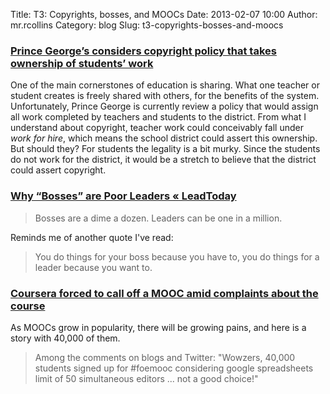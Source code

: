 Title: T3: Copyrights, bosses, and MOOCs
Date: 2013-02-07 10:00
Author: mr.rcollins
Category: blog
Slug: t3-copyrights-bosses-and-moocs

### [Prince George’s considers copyright policy that takes ownership of students’ work][]

One of the main cornerstones of education is sharing. What one teacher
or student creates is freely shared with others, for the benefits of the
system. Unfortunately, Prince George is currently review a policy that
would assign all work completed by teachers and students to the
district. From what I understand about copyright, teacher work could
conceivably fall under *work for hire*, which means the school district
could assert this ownership. But should they? For students the legality
is a bit murky. Since the students do not work for the district, it
would be a stretch to believe that the district could assert copyright.

### [Why “Bosses” are Poor Leaders « LeadToday][]

> Bosses are a dime a dozen. Leaders can be one in a million.

Reminds me of another quote I've read:

> You do things for your boss because you have to, you do things for a
> leader because you want to.

### [Coursera forced to call off a MOOC amid complaints about the course][]

As MOOCs grow in popularity, there will be growing pains, and here is a
story with 40,000 of them.

> Among the comments on blogs and Twitter: "Wowzers, 40,000 students
> signed up for \#foemooc considering google spreadsheets limit of 50
> simultaneous editors ... not a good choice!"

  [Prince George’s considers copyright policy that takes ownership of
  students’ work]: http://www.washingtonpost.com/local/education/prince-georges-considers-copyright-policy-that-takes-ownership-of-students-work/2013/02/02/dc592dea-6b08-11e2-ada3-d86a4806d5ee_story.html
  [Why “Bosses” are Poor Leaders « LeadToday]: http://stevekeating.me/2013/02/04/why-bosses-are-poor-leaders/
  [Coursera forced to call off a MOOC amid complaints about the course]:
    http://www.insidehighered.com/news/2013/02/04/coursera-forced-call-mooc-amid-complaints-about-course
